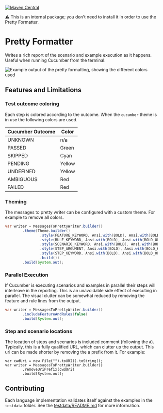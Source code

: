 [![Maven Central](https://img.shields.io/maven-central/v/io.cucumber/pretty-formatters.svg?label=Maven%20Central)](https://search.maven.org/search?q=g:io.cucumber%20AND%20a:pretty-formatters)

⚠️ This is an internal package; you don't need to install it in order to use the Pretty Formatter.

Pretty Formatter
================

Writes a rich report of the scenario and example execution as it happens. Useful when running Cucumber from the terminal.

![Example output of the pretty formatting, showing the different colors used](./example.png)

## Features and Limitations

### Test outcome coloring

Each step is colored according to the outcome. When the `cucumber` theme is in
use the following colors are used.

| Cucumber Outcome | Color  |
|------------------|--------|
| UNKNOWN          | n/a    |
| PASSED           | Green  |
| SKIPPED          | Cyan   |
| PENDING          | Yellow |
| UNDEFINED        | Yellow |
| AMBIGUOUS        | Red    |
| FAILED           | Red    |

### Theming

The messages to pretty writer can be configured with a custom theme. For example to remove all colors.

```java
var writer = MessagesToPrettyWriter.builder()
        .theme(Theme.builder()
                .style(FEATURE_KEYWORD, Ansi.with(BOLD), Ansi.with(BOLD_OFF))
                .style(RULE_KEYWORD, Ansi.with(BOLD), Ansi.with(BOLD_OFF))
                .style(SCENARIO_KEYWORD, Ansi.with(BOLD), Ansi.with(BOLD_OFF))
                .style(STEP_ARGUMENT, Ansi.with(BOLD), Ansi.with(BOLD_OFF))
                .style(STEP_KEYWORD, Ansi.with(BOLD), Ansi.with(BOLD_OFF))
                .build())
        .build(System.out);
```

### Parallel Execution

If Cucumber is executing scenarios and examples in parallel their steps will
interleave in the reporting. This is an unavoidable side effect of executing in
parallel. The visual clutter can be somewhat reduced by removing the feature and
rule lines from the output.

```java
var writer = MessagesToPrettyWriter.builder()
        .includeFeatureAndRules(false)
        .build(System.out);
```

### Step and scenario locations

The location of steps and scenarios is included comment (following the `#`).
Typically, this is a fully qualified URL, which can clutter up the  output. This
url can be made shorter by removing the a prefix from it. For example:

```
var cwdUri = new File("").toURI().toString();        
var writer = MessagesToPrettyWriter.builder()
        .removeUriPrefix(cwdUri)
        .build(System.out);
```

## Contributing

Each language implementation validates itself against the examples in the
`testdata` folder. See the [testdata/README.md](testdata/README.md) for more
information.
